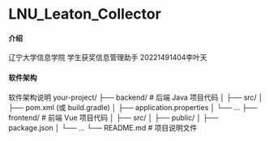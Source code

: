 # LNU_Leaton_Collector

#### 介绍
辽宁大学信息学院 学生获奖信息管理助手 20221491404李叶天

#### 软件架构
软件架构说明
your-project/
├── backend/              # 后端 Java 项目代码
│   ├── src/
│   ├── pom.xml (或 build.gradle)
│   ├── application.properties
│   └── ...
├── frontend/             # 前端 Vue 项目代码
│   ├── src/
│   ├── public/
│   ├── package.json
│   └── ...
└── README.md             # 项目说明文件

